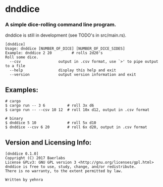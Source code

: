 # dnddice
### A simple dice-rolling command line program.
dnddice is still in development (see TODO's in src/main.rs).

```
[dnddice]
Usage: dnddice [NUMBER_OF_DICE] [NUMBER_OF_DICE_SIDES]
Example: dnddice 2 20         # rolls 2d20's
Roll some dice.
  --csv                 output in .csv format, use `>' to pipe output to a file
  --help                display this help and exit
  --version             output version information and exit
```

## Examples:

```
# cargo
$ cargo run -- 3 6          # roll 3x d6
$ cargo run -- --csv 10 12  # roll 10x d12, output in .csv format

# binary
$ dnddice 5 10              # roll 5x d10
$ dnddice --csv 6 20        # roll 6x d20, output in .csv format
```

## Version and Licensing Info:

```
[dnddice 0.1.0]
Copyright (C) 2017 Baerlabs
License GPLv3: GNU GPL version 3 <http://gnu.org/licenses/gpl.html>
dnddice is free to use, study, change, and/or redistribute.
There is no warranty, to the extent permitted by law.

Written by yehnra
```
